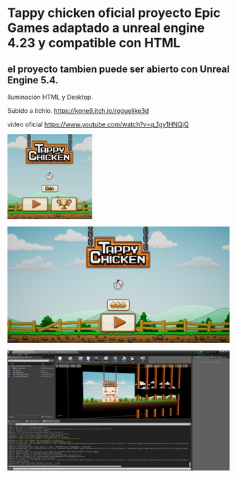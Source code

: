 # Tappy chicken oficial proyecto Epic Games adaptado a unreal engine 4.23 y compatible con HTML

## el proyecto tambien puede ser abierto con Unreal Engine 5.4.

Iluminación HTML y Desktop.

Subido a itchio.
https://kone9.itch.io/roguelike3d

video oficial
https://www.youtube.com/watch?v=q_1gy1HNQjQ


![TappyChicken](TappyChicken.png)

![TappyChicken_01](TappyChicken_01.png)

![TappyChicken_02](TappyChicken_02.png)



